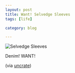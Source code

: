 ```yaml
---
layout: post
title: Want! Selvedge Sleeves
tags: [life]

category: blog

---
```


![Selvedge Sleeves](http://uncrate.com/p/2010/11/selvedge-sleeves-xl.jpg)

Denim! WANT!

(via [uncrate](http://uncrate.com/stuff/selvedge-sleeves/))
